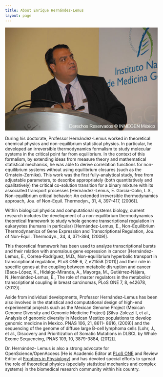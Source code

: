 ```yaml
---
title: About Enrique Hernández-Lemus
layout: page
---
```

![Enrique Hernandez PhD](/images/ehl.jpg)

During his doctorate, Professor Hernández-Lemus worked in theoretical chemical physics and non-equilibrium statistical physics. In particular, he developed an irreversible thermodynamics formalism to study molecular systems in the critical point far from equilibrium. In the context of this formalism, by extending ideas from measure theory and mathematical statistical mechanics, he was able to derive correlation functions for non-equilibrium systems without using equilibrium closures (such as the Ornstein-Zernike). This work was the first fully-analytical study, free from adjustable parameters, to describe appropriately (both quantitatively and qualitatively) the critical co-solution transition for a binary mixture with its associated transport processes [Hernández-Lemus, E. García-Colín, L.S., Non-equilibrium critical behavior: An extended irreversible thermodynamics approach, Jou. of Non-Equil. Thermodyn., 31, 4, 397-417, (2006)].

Within biological physics and computational systems biology, current research includes the development of a non-equilibrium thermodynamics theoretical framework to study whole genome transcriptional regulation in eukaryotes (humans in particular) [Hernández-Lemus, E., Non-Equilibrium Thermodynamics of Gene Expression and Transcriptional Regulation, Jou. of Non-Equil. Thermodyn., 34, 4, 371-394, (2009)].

This theoretical framework has been used to analyze transcriptional bursts and their relation with anomalous gene expression in cancer [Hernández-Lemus, E., Correa-Rodríguez, M.D., Non-equilibrium hyperbolic transport in transcriptional regulation, PLoS ONE 6, 7, e21558 (2011)] and their role in specific genes at the coupling between metabolic disruption and cancer [Baca-López, K., Hidalgo-Miranda, A., Mayorga, M., Gutiérrez-Nájera, N.,Hernández-Lemus, E., The role of master regulators in the metabolic/ transcriptional coupling in breast carcinomas, PLoS ONE 7, 8, e42678, (2012)].

Aside from individual developments, Professor Hernández-Lemus has been also involved in the statistical and computational design of high-end experimental projects such as the Mexican Genome Project (Mexican Genome Diversity and Genomic Medicine Project) [Silva-Zolezzi I, et al., Analysis of genomic diversity in Mexican Mestizo populations to develop genomic medicine in Mexico. PNAS 106, 21, 8611- 8616, (2009)] and the sequencing of the genome of diffuse large B-cell lymphoma cells [Lohr, J., et al., Discovery and Prioritization of Somatic Mutations in DLBCL by Whole Exome Sequencing, PNAS 109, 10, 3879-3884, (2012)].

Dr. Hernández- Lemus is also a strong advocate for OpenScience/OpenAccess [He is Academic Editor at [PLoS ONE][1] and Review Editor at [Frontiers in Physiology][2]]  and has devoted special efforts to spread the role of theoretical physics (specially statistical mechanics and complex systems) in the biomedical research community within his country.  

[1]: http://www.plosone.org/
[2]: http://www.frontiersin.org/physiology

